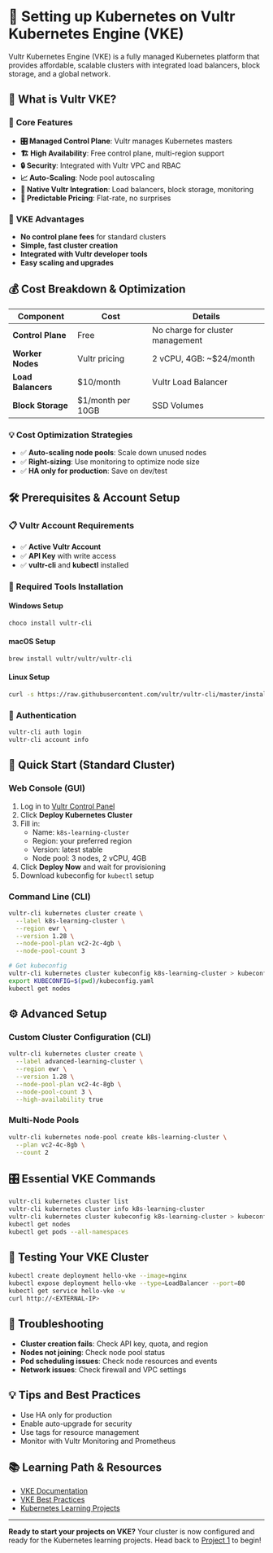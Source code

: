 # 🚀 Setting up Kubernetes on Vultr Kubernetes Engine (VKE)

Vultr Kubernetes Engine (VKE) is a fully managed Kubernetes platform that provides affordable, scalable clusters with integrated load balancers, block storage, and a global network.

## 🎯 What is Vultr VKE?

### 🔧 **Core Features**
- **🎛️ Managed Control Plane**: Vultr manages Kubernetes masters
- **🏗️ High Availability**: Free control plane, multi-region support
- **🔒 Security**: Integrated with Vultr VPC and RBAC
- **📈 Auto-Scaling**: Node pool autoscaling
- **🔗 Native Vultr Integration**: Load balancers, block storage, monitoring
- **💸 Predictable Pricing**: Flat-rate, no surprises

### 🌟 **VKE Advantages**
- **No control plane fees** for standard clusters
- **Simple, fast cluster creation**
- **Integrated with Vultr developer tools**
- **Easy scaling and upgrades**

## 💰 Cost Breakdown & Optimization

| Component | Cost | Details |
|-----------|------|---------|
| **Control Plane** | Free | No charge for cluster management |
| **Worker Nodes** | Vultr pricing | 2 vCPU, 4GB: ~$24/month |
| **Load Balancers** | $10/month | Vultr Load Balancer |
| **Block Storage** | $1/month per 10GB | SSD Volumes |

### 💡 **Cost Optimization Strategies**
- ✅ **Auto-scaling node pools**: Scale down unused nodes
- ✅ **Right-sizing**: Use monitoring to optimize node size
- ✅ **HA only for production**: Save on dev/test

## 🛠️ Prerequisites & Account Setup

### 📋 **Vultr Account Requirements**
- ✅ **Active Vultr Account**
- ✅ **API Key** with write access
- ✅ **vultr-cli** and **kubectl** installed

### 🔧 **Required Tools Installation**

#### **Windows Setup**
```powershell
choco install vultr-cli
```

#### **macOS Setup**
```bash
brew install vultr/vultr/vultr-cli
```

#### **Linux Setup**
```bash
curl -s https://raw.githubusercontent.com/vultr/vultr-cli/master/install.sh | sudo bash
```

### 🔐 **Authentication**
```bash
vultr-cli auth login
vultr-cli account info
```

## 🚦 Quick Start (Standard Cluster)

### Web Console (GUI)
1. Log in to [Vultr Control Panel](https://my.vultr.com/kubernetes/)
2. Click **Deploy Kubernetes Cluster**
3. Fill in:
   - Name: `k8s-learning-cluster`
   - Region: your preferred region
   - Version: latest stable
   - Node pool: 3 nodes, 2 vCPU, 4GB
4. Click **Deploy Now** and wait for provisioning
5. Download kubeconfig for `kubectl` setup

### Command Line (CLI)
```bash
vultr-cli kubernetes cluster create \
  --label k8s-learning-cluster \
  --region ewr \
  --version 1.28 \
  --node-pool-plan vc2-2c-4gb \
  --node-pool-count 3

# Get kubeconfig
vultr-cli kubernetes cluster kubeconfig k8s-learning-cluster > kubeconfig.yaml
export KUBECONFIG=$(pwd)/kubeconfig.yaml
kubectl get nodes
```

## ⚙️ Advanced Setup

### Custom Cluster Configuration (CLI)
```bash
vultr-cli kubernetes cluster create \
  --label advanced-learning-cluster \
  --region ewr \
  --version 1.28 \
  --node-pool-plan vc2-4c-8gb \
  --node-pool-count 3 \
  --high-availability true
```

### Multi-Node Pools
```bash
vultr-cli kubernetes node-pool create k8s-learning-cluster \
  --plan vc2-4c-8gb \
  --count 2
```

## 🎛️ Essential VKE Commands
```bash
vultr-cli kubernetes cluster list
vultr-cli kubernetes cluster info k8s-learning-cluster
vultr-cli kubernetes cluster kubeconfig k8s-learning-cluster > kubeconfig.yaml
kubectl get nodes
kubectl get pods --all-namespaces
```

## 🧪 Testing Your VKE Cluster
```bash
kubectl create deployment hello-vke --image=nginx
kubectl expose deployment hello-vke --type=LoadBalancer --port=80
kubectl get service hello-vke -w
curl http://<EXTERNAL-IP>
```

## 🐛 Troubleshooting
- **Cluster creation fails**: Check API key, quota, and region
- **Nodes not joining**: Check node pool status
- **Pod scheduling issues**: Check node resources and events
- **Network issues**: Check firewall and VPC settings

## 💡 Tips and Best Practices
- Use HA only for production
- Enable auto-upgrade for security
- Use tags for resource management
- Monitor with Vultr Monitoring and Prometheus

## 📚 Learning Path & Resources
- [VKE Documentation](https://www.vultr.com/docs/vultr-kubernetes-engine/)
- [VKE Best Practices](https://www.vultr.com/docs/guides/vultr-kubernetes-engine-best-practices/)
- [Kubernetes Learning Projects](../../01-beginner/01-hello-kubernetes/)

---

**Ready to start your projects on VKE?** Your cluster is now configured and ready for the Kubernetes learning projects. Head back to [Project 1](../../01-beginner/01-hello-kubernetes/) to begin!

